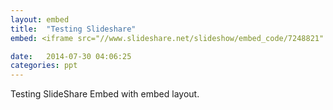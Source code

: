 ```yaml
---
layout: embed
title:  "Testing Slideshare"
embed: <iframe src="//www.slideshare.net/slideshow/embed_code/7248821" width="427" height="356" frameborder="0" marginwidth="0" marginheight="0" scrolling="no" style="border:1px solid #CCC; border-width:1px 1px 0; margin-bottom:5px; max-width: 100%;" allowfullscreen> </iframe> <div style="margin-bottom:5px"> <strong> <a href="https://www.slideshare.net/Pjoie/how-to-embed-a-powerpoint-presentation-using-slideshare" title="How to Embed a PowerPoint Presentation Using SlideShare" target="_blank">How to Embed a PowerPoint Presentation Using SlideShare</a> </strong> from <strong><a href="http://www.slideshare.net/Pjoie" target="_blank">Joie Ocon</a></strong> </div>

date:   2014-07-30 04:06:25
categories: ppt
---
```

Testing SlideShare Embed with embed layout.
